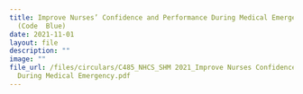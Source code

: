 ```yaml
---
title: Improve Nurses’ Confidence and Performance During Medical Emergency
  (Code  Blue)
date: 2021-11-01
layout: file
description: ""
image: ""
file_url: /files/circulars/C485_NHCS_SHM 2021_Improve Nurses Confidence and Performance
  During Medical Emergency.pdf
---
```

